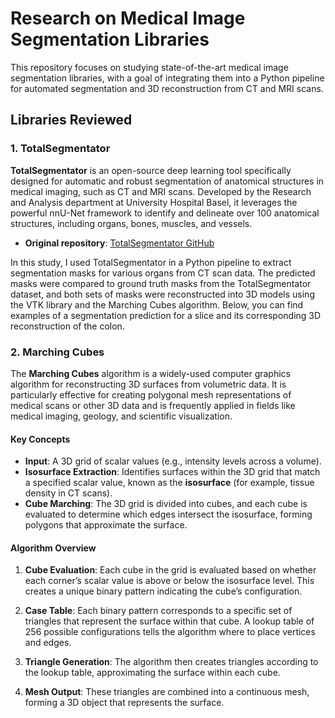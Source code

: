 # Research on Medical Image Segmentation Libraries

This repository focuses on studying state-of-the-art medical image segmentation libraries, with a goal of integrating them into a Python pipeline for automated segmentation and 3D reconstruction from CT and MRI scans.

## Libraries Reviewed

### 1. TotalSegmentator

**TotalSegmentator** is an open-source deep learning tool specifically designed for automatic and robust segmentation of anatomical structures in medical imaging, such as CT and MRI scans. Developed by the Research and Analysis department at University Hospital Basel, it leverages the powerful nnU-Net framework to identify and delineate over 100 anatomical structures, including organs, bones, muscles, and vessels.

- **Original repository**: [TotalSegmentator GitHub](https://github.com/wasserth/TotalSegmentator)

In this study, I used TotalSegmentator in a Python pipeline to extract segmentation masks for various organs from CT scan data. The predicted masks were compared to ground truth masks from the TotalSegmentator dataset, and both sets of masks were reconstructed into 3D models using the VTK library and the Marching Cubes algorithm. Below, you can find examples of a segmentation prediction for a slice and its corresponding 3D reconstruction of the colon.

### 2. Marching Cubes

The **Marching Cubes** algorithm is a widely-used computer graphics algorithm for reconstructing 3D surfaces from volumetric data. It is particularly effective for creating polygonal mesh representations of medical scans or other 3D data and is frequently applied in fields like medical imaging, geology, and scientific visualization.

#### Key Concepts

- **Input**: A 3D grid of scalar values (e.g., intensity levels across a volume).
- **Isosurface Extraction**: Identifies surfaces within the 3D grid that match a specified scalar value, known as the **isosurface** (for example, tissue density in CT scans).
- **Cube Marching**: The 3D grid is divided into cubes, and each cube is evaluated to determine which edges intersect the isosurface, forming polygons that approximate the surface.

#### Algorithm Overview

1. **Cube Evaluation**: Each cube in the grid is evaluated based on whether each corner’s scalar value is above or below the isosurface level. This creates a unique binary pattern indicating the cube’s configuration.
   
2. **Case Table**: Each binary pattern corresponds to a specific set of triangles that represent the surface within that cube. A lookup table of 256 possible configurations tells the algorithm where to place vertices and edges.

3. **Triangle Generation**: The algorithm then creates triangles according to the lookup table, approximating the surface within each cube.

4. **Mesh Output**: These triangles are combined into a continuous mesh, forming a 3D object that represents the surface.

